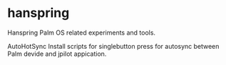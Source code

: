 # hanspring
Hanspring Palm OS related experiments and tools.

AutoHotSync
Install scripts for singlebutton press for autosync between Palm devide and jpilot appication.
